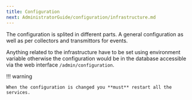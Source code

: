 ```yaml
---
title: Configuration
next: AdministratorGuide/configuration/infrastructure.md
---
```



The configuration is splited in different parts. A general configuration as well as per collectors and transmittors for events.

Anything related to the infrastructure have to be set using environment variable otherwise the configuration would be in the database
accessible via the web interface `/admin/configuration`.

!!! warning

    When the configuration is changed you **must** restart all the services.

